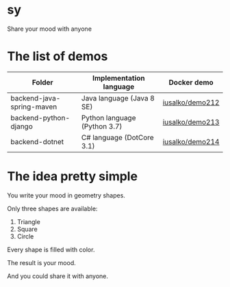 # sy

Share your mood with anyone

# The list of demos

|Folder|Implementation language|Docker demo
|------|-----------------------|-----------
|backend-java-spring-maven|Java language (Java 8 SE)|[iusalko/demo212](https://hub.docker.com/r/iusalko/demo212)
|backend-python-django|Python language (Python 3.7)|[iusalko/demo213](https://hub.docker.com/r/iusalko/demo213)
|backend-dotnet|C# language (DotCore 3.1)|[iusalko/demo214](https://hub.docker.com/r/iusalko/demo214)

# The idea pretty simple

You write your mood in geometry shapes.

Only three shapes are available:

 1. Triangle
 2. Square
 3. Circle

Every shape is filled with color.

The result is your mood.

And you could share it with anyone.
